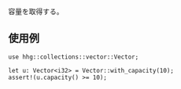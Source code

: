 容量を取得する。

## 使用例

```
use hhg::collections::vector::Vector;

let u: Vector<i32> = Vector::with_capacity(10);
assert!(u.capacity() >= 10);
```
